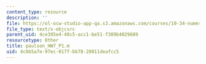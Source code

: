 ```yaml
---
content_type: resource
description: ''
file: https://ol-ocw-studio-app-qa.s3.amazonaws.com/courses/10-34-numerical-methods-applied-to-chemical-engineering-fall-2015/4c6b5a7e97ec017fbb7828011deafcc5_paulson_HW7_P1.m
file_type: text/x-objcsrc
parent_uid: 4ce395e4-40c5-acc1-be51-f389b4029689
resourcetype: Other
title: paulson_HW7_P1.m
uid: 4c6b5a7e-97ec-017f-bb78-28011deafcc5
---
```


